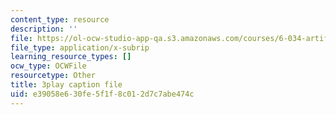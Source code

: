 ```yaml
---
content_type: resource
description: ''
file: https://ol-ocw-studio-app-qa.s3.amazonaws.com/courses/6-034-artificial-intelligence-fall-2010/e39058e630fe5f1f8c012d7c7abe474c_j1H3jAAGlEA.vtt
file_type: application/x-subrip
learning_resource_types: []
ocw_type: OCWFile
resourcetype: Other
title: 3play caption file
uid: e39058e6-30fe-5f1f-8c01-2d7c7abe474c
---
```


